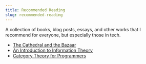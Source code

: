 ```yaml
---
title: Recommended Reading
slug: recommended-reading
---
```

A collection of books, blog posts, essays, and other works that I recommend for everyone, but especially those in tech.

- [The Cathedral and the Bazaar](http://www.catb.org/~esr/writings/cathedral-bazaar/)
- [An Introduction to Information Theory](https://www.amazon.com/Introduction-Information-Theory-Symbols-Mathematics/dp/0486240614)
- [Category Theory for Programmers](https://github.com/hmemcpy/milewski-ctfp-pdf/releases)
